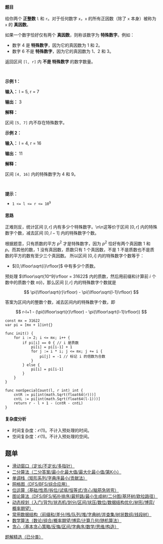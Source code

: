 #### 题目

<p>给你两个<strong> 正整数 </strong><code>l</code> 和 <code>r</code>。对于任何数字 <code>x</code>，<code>x</code> 的所有正因数（除了 <code>x</code> 本身）被称为 <code>x</code> 的 <strong>真因数</strong>。</p>

<p><span class="text-only" data-eleid="13" style="white-space: pre;">如果一个数字恰好仅有两个</span> <strong>真因数</strong>，则称该数字为 <strong>特殊数字</strong>。例如：</p>

<ul>
	<li>数字 4 是<strong> 特殊数字</strong>，因为它的真因数为 1 和 2。</li>
	<li>数字 6 不是 <strong>特殊数字</strong>，因为它的真因数为 1、2 和 3。</li>
</ul>

<p>返回区间 <code>[l, r]</code> 内<strong> 不是 特殊数字 </strong>的数字数量。</p>

<p>&nbsp;</p>

<p><strong class="example">示例 1：</strong></p>

<div class="example-block">
<p><strong>输入：</strong> <span class="example-io">l = 5, r = 7</span></p>

<p><strong>输出：</strong> <span class="example-io">3</span></p>

<p><strong>解释：</strong></p>

<p>区间 <code>[5, 7]</code> 内不存在特殊数字。</p>
</div>

<p><strong class="example">示例 2：</strong></p>

<div class="example-block">
<p><strong>输入：</strong> <span class="example-io">l = 4, r = 16</span></p>

<p><strong>输出：</strong> <span class="reset-io">11</span></p>

<p><strong>解释：</strong></p>

<p>区间 <code>[4, 16]</code> 内的特殊数字为 4 和 9。</p>
</div>

<p>&nbsp;</p>

<p><strong>提示：</strong></p>

<ul>
	<li><code>1 &lt;= l &lt;= r &lt;= 10<sup>9</sup></code></li>
</ul>

#### 思路

正难则反，统计区间 $[l,r]$ 内有多少个特殊数字。\n\n这等价于区间 $[0,r]$ 内的特殊数字个数，减去区间 $[0,l-1]$ 内的特殊数字个数。

根据题意，只有质数的平方 $p^2$ 才是特殊数字，因为 $p^2$ 恰好有两个真因数 $1$ 和 $p$。而其他的数，$1$ 没有真因数，质数只有 $1$ 个真因数，不是 $1$ 不是质数也不是质数的平方的数有至少三个真因数。
所以区间 $[0,i]$ 内的特殊数字个数等于：
- $[0,\lfloor\sqrt{i}\rfloor]$ 中有多少个质数。

预处理 $\lfloor\sqrt{10^9}\rfloor = 31622$ 内的质数，然后用前缀和计算前 $i$ 个数中的质数个数 $\pi(i)$，那么区间 $[l,r]$ 内的特殊数字个数就是

$$
\pi(\lfloor\sqrt{r}\rfloor) - \pi(\lfloor\sqrt{l-1}\rfloor)
$$

答案为区间内的整数个数，减去区间内的特殊数字个数，即

$$
r-l+1 - (\pi(\lfloor\sqrt{r}\rfloor) - \pi(\lfloor\sqrt{l-1}\rfloor))
$$

```
const mx = 31622
var pi = [mx + 1]int{}

func init() {
	for i := 2; i <= mx; i++ {
		if pi[i] == 0 { // i 是质数
			pi[i] = pi[i-1] + 1
			for j := i * i; j <= mx; j += i {
				pi[j] = -1 // 标记 i 的倍数为合数
			}
		} else {
			pi[i] = pi[i-1]
		}
	}
}

func nonSpecialCount(l, r int) int {
	cntR := pi[int(math.Sqrt(float64(r)))]
	cntL := pi[int(math.Sqrt(float64(l-1)))]
	return r - l + 1 - (cntR - cntL)
}
```

#### 复杂度分析

- 时间复杂度：$\mathcal{O}(1)$。不计入预处理的时间。
- 空间复杂度：$\mathcal{O}(1)$。不计入预处理的空间。

## 题单

- [滑动窗口（定长/不定长/多指针）](https://leetcode.cn/circle/discuss/0viNMK/)
- [二分算法（二分答案/最小化最大值/最大化最小值/第K小）](https://leetcode.cn/circle/discuss/SqopEo/)
- [单调栈（矩形系列/字典序最小/贡献法）](https://leetcode.cn/circle/discuss/9oZFK9/)
- [网格图（DFS/BFS/综合应用）](https://leetcode.cn/circle/discuss/YiXPXW/)
- [位运算（基础/性质/拆位/试填/恒等式/贪心/脑筋急转弯）](https://leetcode.cn/circle/discuss/dHn9Vk/)
- [图论算法（DFS/BFS/拓扑排序/最短路/最小生成树/二分图/基环树/欧拉路径）](https://leetcode.cn/circle/discuss/01LUak/)
- [动态规划（入门/背包/状态机/划分/区间/状压/数位/数据结构优化/树形/博弈/概率期望）](https://leetcode.cn/circle/discuss/tXLS3i/)
- [常用数据结构（前缀和/差分/栈/队列/堆/字典树/并查集/树状数组/线段树）](https://leetcode.cn/circle/discuss/mOr1u6/)
- [数学算法（数论/组合/概率期望/博弈/计算几何/随机算法）](https://leetcode.cn/circle/discuss/IYT3ss/)
- [贪心（基本贪心策略/反悔/区间/字典序/数学/思维/构造）](https://leetcode.cn/circle/discuss/g6KTKL/)

[题解精选（已分类）](https://github.com/EndlessCheng/codeforces-go/blob/master/leetcode/SOLUTIONS.md)
